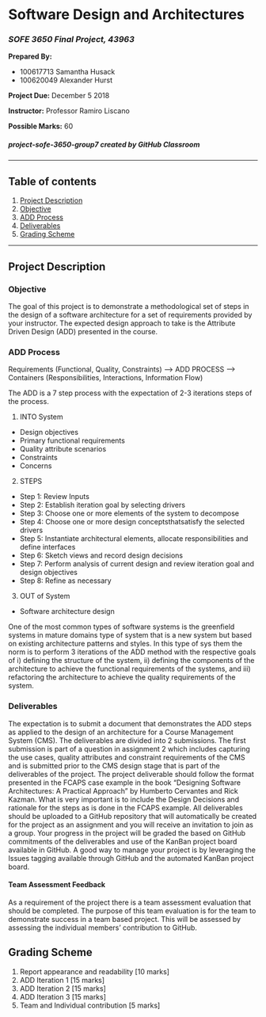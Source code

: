 # Software Design and Architectures
### *SOFE 3650 Final Project, 43963*

**Prepared By:**
- 100617713 Samantha Husack
- 100620049 Alexander Hurst


**Project Due:** December 5 2018

**Instructor:** Professor Ramiro Liscano

**Possible Marks:** 60

##### project-sofe-3650-group7 created by GitHub Classroom

---
## Table of contents
1. [Project Description](#project-description)
  1. [Objective](#objective)
  2. [ADD Process](#add-process)
  3. [Deliverables](#deliverables)
2. [Grading Scheme](#grading-scheme)

---
## Project Description

### Objective 
The goal of this project is to demonstrate a methodological set of steps in the design of a software architecture for a set of requirements provided by your instructor. The expected design approach to take is the Attribute Driven Design (ADD) presented in the course.

### ADD Process
Requirements (Functional, Quality, Constraints) --> ADD PROCESS --> Containers (Responsibilities, Interactions, Information Flow)

The ADD is a 7 step process with the expectation of 2-3 iterations steps of the process. 
  
1. INTO System
  - Design objectives 
  - Primary functional requirements
  - Quality attribute scenarios 
  - Constraints 
  - Concerns
2. STEPS
  - Step 1: Review Inputs
  - Step 2: Establish iteration goal by selecting drivers
  - Step 3: Choose one or more elements of the system to decompose
  - Step 4: Choose one or more design conceptsthatsatisfy the selected drivers
  - Step 5: Instantiate architectural elements, allocate responsibilities and define interfaces
  - Step 6: Sketch views and record design decisions
  - Step 7: Perform analysis of current design and review iteration goal and design objectives
  - Step 8: Refine as necessary
3. OUT of System
 - Software architecture design

One of the most common types of software systems is the greenfield systems in mature domains type of system that is a new system but based on existing architecture patterns and styles. In this type of sys them the norm is to perform 3 iterations of the ADD method with the respective goals of i) defining the structure of the system, ii) defining the components of the architecture to achieve the functional requirements of the systems, and iii) refactoring the architecture to achieve the quality requirements of the system. 

### Deliverables
The expectation is to submit a document that demonstrates the ADD steps as applied to the design of
an architecture for a Course Management System (CMS). The deliverables are divided into 2
submissions. The first submission is part of a question in assignment 2 which includes capturing the
use cases, quality attributes and constraint requirements of the CMS and is submitted prior to the
CMS design stage that is part of the deliverables of the project.
The project deliverable should follow the format presented in the FCAPS case example in the book
“Designing Software Architectures: A Practical Approach” by Humberto Cervantes and Rick
Kazman. What is very important is to include the Design Decisions and rationale for the steps as is
done in the FCAPS example.
All deliverables should be uploaded to a GitHub repository that will automatically be created for the
project as an assignment and you will receive an invitation to join as a group. Your progress in the
project will be graded the based on GitHub commitments of the deliverables and use of the KanBan
project board available in GitHub. A good way to manage your project is by leveraging the Issues
tagging available through GitHub and the automated KanBan project board.

#### Team Assessment Feedback
As a requirement of the project there is a team assessment evaluation that should be completed. The
purpose of this team evaluation is for the team to demonstrate success in a team based project. This
will be assessed by assessing the individual members’ contribution to GitHub. 

## Grading Scheme

1. Report appearance and readability [10 marks]
2. ADD Iteration 1 [15 marks]
3. ADD Iteration 2 [15 marks]
4. ADD Iteration 3 [15 marks]
5. Team and Individual contribution [5 marks]

